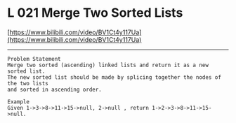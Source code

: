 # L 021 Merge Two Sorted Lists

[https://www.bilibili.com/video/BV1Ct4y117Ua](https://www.bilibili.com/video/BV1Ct4y117Ua)

--- 
 
``` 
Problem Statement
Merge two sorted (ascending) linked lists and return it as a new sorted list. 
The new sorted list should be made by splicing together the nodes of the two lists 
and sorted in ascending order.

Example
Given 1->3->8->11->15->null, 2->null , return 1->2->3->8->11->15->null.

 ```